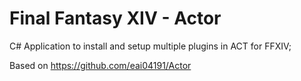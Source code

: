 # Final Fantasy XIV - Actor
C# Application to install and setup multiple plugins in ACT for FFXIV; 

Based on https://github.com/eai04191/Actor
